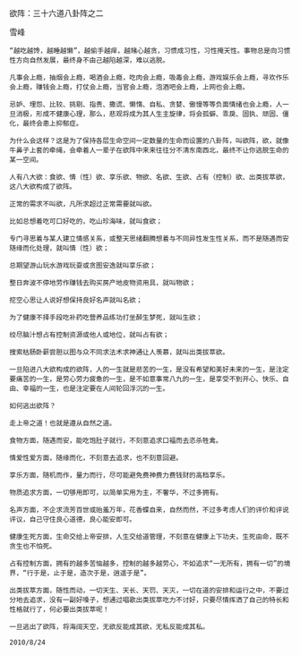 欲阵：三十六道八卦阵之二 

雪峰


    “越吃越馋，越睡越懒”，越偷手越痒，越赌心越贪，习惯成习性，习性掩天性。事物总是向习惯性方向自然发展，最终身不由己越陷越深，难以逃脱。

    凡事会上瘾，抽烟会上瘾，喝酒会上瘾，吃肉会上瘾，吸毒会上瘾，游戏娱乐会上瘾，寻欢作乐会上瘾，赚钱会上瘾，打仗会上瘾，当官会上瘾，泡酒吧会上瘾，上网也会上瘾。

    忌妒、埋怨、比较、挑剔、指责、撒谎、懒惰、自私、贪婪、傲慢等等负面情绪也会上瘾，人一旦消极，形成不健康心理，那么，悲观将成为其人生主旋律，将会孤僻、乖戾、固执、顽固、僵化，最终会患上抑郁症。

    为什么会这样？这是为了保持各层生命空间一定数量的生命而设置的八卦阵，叫欲阵，欲，就像牛鼻子上套的牵绳，会牵着人一辈子在欲阵中来来往往分不清东南西北，最终不让你逃脱生命的某一空间。

    人有八大欲：食欲、情（性）欲、享乐欲、物欲、名欲、生欲、占有（控制）欲、出类拔萃欲，这八大欲构成了欲阵。

    正常的需求不叫欲，凡所求超过正常需要就叫欲。

    比如总想着吃可口好吃的，吃山珍海味，就叫食欲；

    专门寻思着与某人建立情感关系，或整天思绪翻腾想着与不同异性发生性关系，而不是随遇而安随缘而化处理，就叫情（性）欲；

    总期望游山玩水游戏玩耍或贪图安逸就叫享乐欲；

    整日奔波不停地劳作赚钱去购买房产地皮物资用具，就叫物欲；

    挖空心思让人说好想保持良好名声就叫名欲；

    为了健康不择手段吃补药吃营养品练功打坐醉生梦死，就叫生欲；

    绞尽脑汁想占有控制资源或他人或地位，就叫占有欲；

    搜索枯肠卧薪尝胆以图与众不同求法术求神通让人羡慕，就叫出类拔萃欲。

    一旦陷进八大欲构成的欲阵，人的一生就是悲苦的一生，是没有希望和美好未来的一生，是注定要痛苦的一生，是劳心劳力疲惫的一生，是不如意事常八九的一生，是享受不到开心、快乐、自由、幸福的一生，也是注定要在人间轮回浮沉的一生。

    如何逃出欲阵？

    走上帝之道！也就是遵从自然之道。

    食物方面，随遇而安，能吃饱肚子就行，不刻意追求口福而去恣杀牲禽。

    情爱性爱方面，随缘而化，不刻意去追求，也不刻意回避。

    享乐方面，随机而作，量力而行，尽可能避免费神费力费钱财的高档享乐。

    物质追求方面，一切够用即可，以简单实用为主，不奢华，不过多拥有。

    名声方面，不企求流芳百世或贻羞万年，花香蝶自来，自然而然，不过多考虑人们的评价和评说评议，自己守住良心道德，良心能安即可。

    健康生死方面，生命交给上帝安排，人生交给道管理，不刻意在健康上下功夫，生死由命，既不贪生也不怕死。

    占有控制方面，拥有的越多苦恼越多，控制的越多越劳心，不如追求“一无所有，拥有一切”的境界，“行于是，止于是，造次于是，逍遥于是”。

    出类拔萃方面，随性而动，一切天生、天长、天罚、天灭，一切在道的安排和运行之中，不要过分地去追求，没有一副好嗓子，想通过唱歌出类拔萃吃力不讨好，只要尽情挥洒了自己的特长和性格就行了，何必要出类拔萃呢！

    一旦逃出了欲阵，将海阔天空，无欲反能成其欲，无私反能成其私。

    2010/8/24



